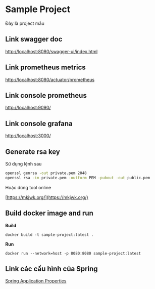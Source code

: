 # Sample Project

Đây là project mẫu

## Link swagger doc

[http://localhost:8080/swagger-ui/index.html](http://localhost:8080/swagger-ui/index.html)

## Link prometheus metrics

[http://localhost:8080/actuator/prometheus](http://localhost:8080/actuator/prometheus)

## Link console prometheus

[http://localhost:9090/](http://localhost:9090/)

## Link console grafana

[http://localhost:3000/](http://localhost:3000/)

## Generate rsa key

Sử dụng lệnh sau

```sh
openssl genrsa -out private.pem 2048
openssl rsa -in private.pem -outform PEM -pubout -out public.pem
```

Hoặc dùng tool online

[https://mkjwk.org/](https://mkjwk.org/)

## Build docker image and run

**Build**

```shell
docker build -t sample-project:latest .
```

**Run**

```shell
docker run --network=host -p 8080:8080 sample-project:latest
```

## Link các cấu hình của Spring

[Spring Application Properties](https://docs.spring.io/spring-boot/docs/current/reference/html/application-properties.html)

